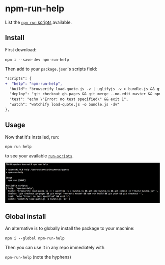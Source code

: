 # npm-run-help

List the [`npm run` scripts](https://docs.npmjs.com/cli/run-script) available.

## Install

First download:

`npm i --save-dev npm-run-help`

Then add to your `package.json`'s scripts field:

```diff
"scripts": {
+  "help": "npm-run-help",
  "build": "browserify load-quote.js -v | uglifyjs -v > bundle.js && git add bundle.js && git commit -m 'Build bundle.js'",
  "deploy": "git checkout gh-pages && git merge --no-edit master && npm run build && git push && git checkout -",
  "test": "echo \"Error: no test specified\" && exit 1",
  "watch": "watchify load-quote.js -o bundle.js -dv"
},
```


## Usage

Now that it's installed, run:

```
npm run help
```

to see your available [`run-scripts`](https://docs.npmjs.com/cli/run-script).

![screenshot](screenshot.png)

## Global install

An alternative is to globally install the package to your machine:

`npm i --global npm-run-help`

Then you can use it in any repo immediately with:

`npm-run-help` (note the hyphens)
